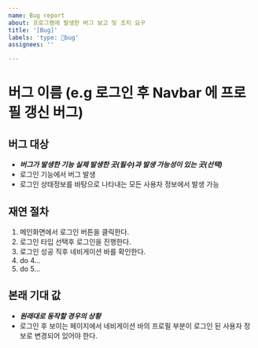 ```yaml
---
name: Bug report
about: 프로그램에 발생한 버그 보고 및 조치 요구
title: '[Bug]'
labels: 'type: 🐞bug'
assignees: ''

---
```


# 버그 이름 (e.g 로그인 후 Navbar 에 프로필 갱신 버그)

## 버그 대상

- **_버그가 발생한 기능 실제 발생한 곳(필수)과 발생 가능성이 있는 곳(선택)_**
- 로그인 기능에서 버그 발생
- 로그인 상태정보를 바탕으로 나타내는 모든 사용자 정보에서 발생 가능

## 재연 절차

1. 메인화면에서 로그인 버튼을 클릭한다.
2. 로그인 타입 선택후 로그인을 진행한다.
3. 로그인 성공 직후 네비게이션 바를 확인한다.
4. do 4...
5. do 5...

## 본래 기대 값

- **_원래대로 동작할 경우의 상황_**
- 로그인 후 보이는 페이지에서 네비게이션 바의 프로필 부분이 로그인 된 사용자 정보로 변경되어 있어야 한다.
